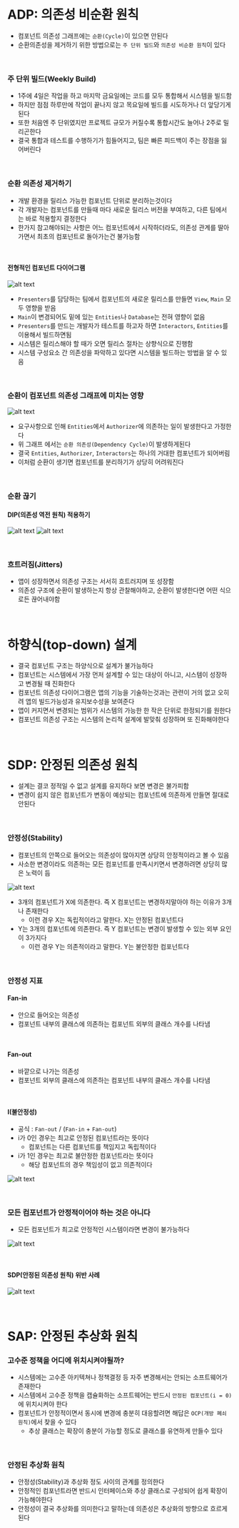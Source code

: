 # ADP: 의존성 비순환 원칙

- 컴포넌트 의존성 그래프에는 `순환(Cycle)`이 있으면 안된다
- 순환의존성을 제거하기 위한 방법으로는 `주 단위 빌드`와 `의존성 비순환 원칙`이 있다

<br>

### 주 단위 빌드(Weekly Build)

- 1주에 4일은 작업을 하고 마지막 금요일에는 코드를 모두 통합해서 시스템을 빌드함
- 하지만 점점 하루만에 작업이 끝나지 않고 목요일에 빌드를 시도하거나 더 앞당기게된다
- 또한 처음엔 주 단위였지만 프로젝트 규모가 커질수록 통합시간도 늘어나 2주로 밀리곤한다
- 결국 통합과 테스트를 수행하기가 힘들어지고, 팀은 빠른 피드백이 주는 장점을 잃어버린다

<br>

### 순환 의존성 제거하기

- 개발 환경을 릴리스 가능한 컴포넌트 단위로 분리하는것이다
- 각 개발자는 컴포넌트를 만들때 마다 새로운 릴리스 버전을 부여하고, 다른 팀에서는 바로 적용할지 결정한다
- 한가지 참고해야되는 사항은 어느 컴포넌트에서 시작하더라도, 의존성 관계를 딸아가면서 최초의 컴포넌트로 돌아가는건 불가능함

<br>

#### 전형적인 컴포넌트 다이어그램

![alt text](image.png)

- `Presenters`를 담당하는 팀에서 컴포넌트의 새로운 릴리스를 만들면 `View`, `Main` 모두 영향을 받음
- `Main`이 변경되어도 밑에 있는 `Entities`나 `Database`는 전혀 영향이 없음
- `Presenters`를 만드는 개발자가 테스트를 하고자 하면 `Interactors`, `Entities`를 이용해서 빌드하면됨
- 시스템은 릴리스해야 할 때가 오면 릴리스 절차는 상향식으로 진행함
- 시스템 구성요소 간 의존성을 파악하고 있다면 시스템을 빌드하는 방법을 알 수 있음

<br>

### 순환이 컴포넌트 의존성 그래프에 미치는 영향

![alt text](image-1.png)

- 요구사항으로 인해 `Entities`에서 `Authorizer`에 의존하는 일이 발생한다고 가정한다
- 위 그래프 에서는 `순환 의존성(Dependency Cycle)`이 발생하게된다
- 결국 `Entities`, `Authorizer`, `Interactors`는 하나의 거대한 컴포넌트가 되어버림
- 이처럼 순환이 생기면 컴포넌트를 분리하기가 상당히 어려워진다

<br>

### 순환 끊기

#### DIP(의존성 역전 원칙) 적용하기

![alt text](image-2.png)
![alt text](image-3.png)

<br>

### 흐트러짐(Jitters)

- 앱이 성장하면서 의존성 구조는 서서히 흐트러지며 또 성장함
- 의존성 구조에 순환이 발생하는지 항상 관찰해야하고, 순환이 발생한다면 어떤 식으로든 끊어내야함

<br>

# 하향식(top-down) 설계

- 결국 컴포넌트 구조는 하양식으로 설계가 불가능하다
- 컴포넌트는 시스템에서 가장 먼저 설계할 수 있는 대상이 아니고, 시스템이 성장하고 변경될 때 진화한다
- 컴포넌트 의존성 다이어그램은 앱의 기능을 기술하는것과는 관련이 거의 없고 오히려 앱의 빌드가능성과 유지보수성을 보여준다
- 앱이 커지면서 변경되는 범위가 시스템의 가능한 한 작은 단위로 한정되기를 원한다
- 컴포넌트 의존성 구조는 시스템의 논리적 설계에 발맞춰 성장하며 또 진화해야한다

<br>

# SDP: 안정된 의존성 원칙

- 설계는 결코 정적일 수 없고 설계를 유지하다 보면 변경은 불가피함
- 변경이 쉽지 않은 컴포넌트가 변동이 예상되는 컴포넌트에 의존하게 만들면 절대로 안된다

<br>

### 안정성(Stability)

- 컴포넌트의 안쪽으로 들어오는 의존성이 많아지면 상당히 안정적이라고 볼 수 있음
- 사소한 변경이라도 의존하는 모든 컴포넌트를 만족시키면서 변경하려면 상당히 많은 노력이 듬

![alt text](image-4.png)

- 3개의 컴포넌트가 X에 의존한다. 즉 X 컴포넌트는 변경하지말아야 하는 이유가 3개나 존재한다
  - 이런 경우 X는 독립적이라고 말한다. X는 안정된 컴포넌트다
- Y는 3개의 컴포넌트에 의존한다. 즉 Y 컴포넌트는 변경이 발생할 수 있는 외부 요인이 3가지다
  - 이런 경우 Y는 의존적이라고 말한다. Y는 불안정한 컴포넌트다

<br>

### 안정성 지표

#### Fan-in

- 안으로 들어오는 의존성
- 컴포넌트 내부의 클래스에 의존하는 컴포넌트 외부의 클래스 개수를 나타냄

<br>

#### Fan-out

- 바깥으로 나가는 의존성
- 컴포넌트 외부의 클래스에 의존하는 컴포넌트 내부의 클래스 개수를 나타냄

<br>

#### I(불안정성)

- 공식 : `Fan-out` / (`Fan-in` + `Fan-out`)
- i가 0인 경우는 최고로 안정된 컴포넌트라는 뜻이다
  - 컴포넌트는 다른 컴포넌트를 책임지고 독립적이다
- i가 1인 경우는 최고로 불안정한 컴포넌트라는 뜻이다
  - 해당 컴포넌트의 경우 책임성이 없고 의존적이다

![alt text](image-5.png)

<br>

### 모든 컴포넌트가 안정적이어야 하는 것은 아니다

- 모든 컴포넌트가 최고로 안정적인 시스템이라면 변경이 불가능하다

![alt text](image-6.png)

<br>

#### SDP(안정된 의존성 원칙) 위반 사례

![alt text](image-7.png)

<br>

# SAP: 안정된 추상화 원칙

### 고수준 정책을 어디에 위치시켜야될까?

- 시스템에는 고수준 아키텍쳐나 정책결정 등 자주 변경해서는 안되는 소프트웨어가 존재한다
- 시스템에서 고수준 정책을 캡슐화하는 소프트웨어는 반드시 `안정된 컴포넌트(i = 0)`에 위치시켜야 한다
- 컴포넌트가 안정적이면서 동시에 변경에 충분히 대응할려면 해답은 `OCP(개방 폐쇠 원칙)`에서 찾을 수 있다
  - 추상 클래스는 확장이 충분이 가능할 정도로 클래스를 유연하게 만들수 있다

<br>

### 안정된 추상화 원칙

- 안정성(Stability)과 추상화 정도 사이의 관계를 정의한다
- 안정적인 컴포넌트라면 반드시 인터페이스와 추상 클래스로 구성되어 쉽게 확장이 가능해야한다
- 안정성이 결국 추상화를 의미한다고 말하는데 의존성은 추상화의 방향으로 흐르게된다
